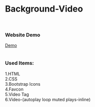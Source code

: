 # Background-Video
<br>
<h3>Website Demo </h3>

[Demo](https://atanu16.github.io/Background-Video/)
<br>
<br>
<h3>Used Items: </h3>
1.HTML <br>
2.CSS <br>
3.Bootstrap Icons <br>
4.Favcon <br>
5.Video Tag <br>
6.Video-(autoplay loop muted plays-inline)
<br>
<br>



